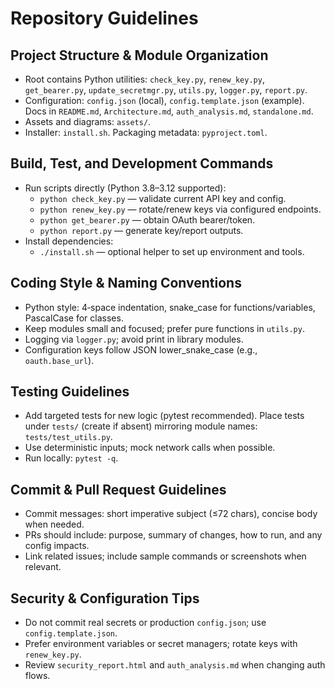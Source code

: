 # Repository Guidelines

## Project Structure & Module Organization
- Root contains Python utilities: `check_key.py`, `renew_key.py`, `get_bearer.py`, `update_secretmgr.py`, `utils.py`, `logger.py`, `report.py`.
- Configuration: `config.json` (local), `config.template.json` (example). Docs in `README.md`, `Architecture.md`, `auth_analysis.md`, `standalone.md`.
- Assets and diagrams: `assets/`.
- Installer: `install.sh`. Packaging metadata: `pyproject.toml`.

## Build, Test, and Development Commands
- Run scripts directly (Python 3.8–3.12 supported):
  - `python check_key.py` — validate current API key and config.
  - `python renew_key.py` — rotate/renew keys via configured endpoints.
  - `python get_bearer.py` — obtain OAuth bearer/token.
  - `python report.py` — generate key/report outputs.
- Install dependencies:
  - `./install.sh` — optional helper to set up environment and tools.

## Coding Style & Naming Conventions
- Python style: 4‑space indentation, snake_case for functions/variables, PascalCase for classes.
- Keep modules small and focused; prefer pure functions in `utils.py`.
- Logging via `logger.py`; avoid print in library modules.
- Configuration keys follow JSON lower_snake_case (e.g., `oauth.base_url`).

## Testing Guidelines
- Add targeted tests for new logic (pytest recommended). Place tests under `tests/` (create if absent) mirroring module names: `tests/test_utils.py`.
- Use deterministic inputs; mock network calls when possible.
- Run locally: `pytest -q`.

## Commit & Pull Request Guidelines
- Commit messages: short imperative subject (≤72 chars), concise body when needed.
- PRs should include: purpose, summary of changes, how to run, and any config impacts.
- Link related issues; include sample commands or screenshots when relevant.

## Security & Configuration Tips
- Do not commit real secrets or production `config.json`; use `config.template.json`.
- Prefer environment variables or secret managers; rotate keys with `renew_key.py`.
- Review `security_report.html` and `auth_analysis.md` when changing auth flows.
